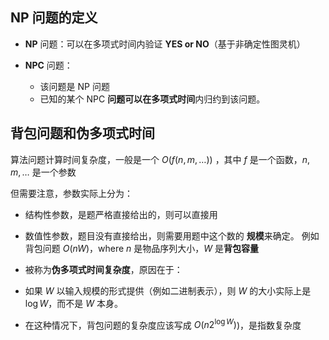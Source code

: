 ## NP 问题的定义
- **NP** 问题：可以在多项式时间内验证 **YES or NO**（基于非确定性图灵机）

- **NPC** 问题：
	- 该问题是 NP 问题
	- 已知的某个 NPC **问题可以在多项式时间**内归约到该问题。


## 背包问题和伪多项式时间
算法问题计算时间复杂度，一般是一个 $O(f(n,m,\dots))$ ，其中 $f$ 是一个函数，$n,m,\dots$ 是一个参数

但需要注意，参数实际上分为：
- 结构性参数，是题严格直接给出的，则可以直接用
- 数值性参数，题目没有直接给出，则需要用题中这个数的 **规模**来确定。
例如背包问题 $O(nW)$，where $n$ 是物品序列大小，$W$ 是**背包容量**
- 被称为**伪多项式时间复杂度**，原因在于：

- 如果 $W$ 以输入规模的形式提供（例如二进制表示），则 $W$ 的大小实际上是 $\log W$，而不是 $W$ 本身。
    
- 在这种情况下，背包问题的复杂度应该写成 $O(n2^{ \log W})$)，是指数复杂度